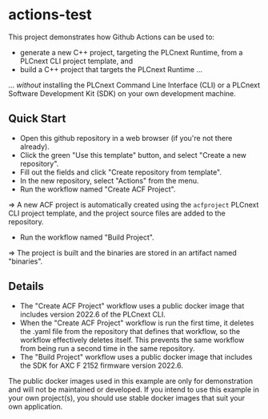 # actions-test

This project demonstrates how Github Actions can be used to:

- generate a new C++ project, targeting the PLCnext Runtime, from a PLCnext CLI project template, and
- build a C++ project that targets the PLCnext Runtime ...

... *without* installing the PLCnext Command Line Interface (CLI) or a PLCnext Software Development Kit (SDK) on your own development machine.

## Quick Start

- Open this github repository in a web browser (if you're not there already).
- Click the green "Use this template" button, and select "Create a new repository".
- Fill out the fields and click "Create repository from template".
- In the new repository, select "Actions" from the menu.
- Run the workflow named "Create ACF Project".

=> A new ACF project is automatically created using the `acfproject` PLCnext CLI project template, and the project source files are added to the repository.

- Run the workflow named "Build Project".

=> The project is built and the binaries are stored in an artifact named "binaries".

## Details

- The "Create ACF Project" workflow uses a public docker image that includes version 2022.6 of the PLCnext CLI.
- When the "Create ACF Project" workflow is run the first time, it deletes the .yaml file from the repository that defines that workflow, so the workflow effectively deletes itself. This prevents the same workflow from being run a second time in the same repository.
- The "Build Project" workflow uses a public docker image that includes the SDK for AXC F 2152 firmware version 2022.6.

The public docker images used in this example are only for demonstration and will not be maintained or developed. If you intend to use this example in your own project(s), you should use stable docker images that suit your own application.
